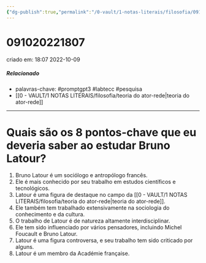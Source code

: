 ```yaml
---
{"dg-publish":true,"permalink":"/0-vault/1-notas-literais/filosofia/091020221807/","tags":["promptgpt3","labtecc","pesquisa"],"dgHomeLink":true,"dgShowLocalGraph":true,"dgShowFileTree":true,"dgEnableSearch":true}
---
```


# 091020221807
criado em: 18:07 2022-10-09

##### Relacionado
- palavras-chave: #promptgpt3 #labtecc #pesquisa 
- [[0 - VAULT/1 NOTAS LITERAIS/filosofia/teoria do ator-rede\|teoria do ator-rede]]
---
# Quais são os 8 pontos-chave que eu deveria saber ao estudar Bruno Latour?

1. Bruno Latour é um sociólogo e antropólogo francês.
2. Ele é mais conhecido por seu trabalho em estudos científicos e tecnológicos.
3. Latour é uma figura de destaque no campo da [[0 - VAULT/1 NOTAS LITERAIS/filosofia/teoria do ator-rede\|teoria do ator-rede]].
4. Ele também tem trabalhado extensivamente na sociologia do conhecimento e da cultura.
5. O trabalho de Latour é de natureza altamente interdisciplinar.
6. Ele tem sido influenciado por vários pensadores, incluindo Michel Foucault e Bruno Latour.
7. Latour é uma figura controversa, e seu trabalho tem sido criticado por alguns.
8. Latour é um membro da Académie française.
